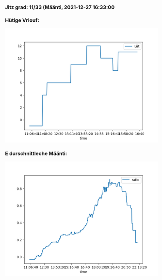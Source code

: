### Jitz grad: 11/33 (Määnti, 2021-12-27 16:33:00

### Hütige Vrlouf:
![Graph](Today.png)

### E durschnittleche Määnti:
![Graph](Määnti.png)